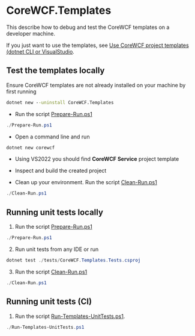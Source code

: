 # CoreWCF.Templates

This describe how to debug and test the CoreWCF templates on a developer machine. 

If you just want to use the templates, see [Use CoreWCF project templates (dotnet CLI or VisualStudio](./../../README.md#use-core-wcf-project-templates-dotnet-cli-or-visualstudio).

## Test the templates locally

Ensure CoreWCF templates are not already installed on your machine by first running 
```cmd
dotnet new --uninstall CoreWCF.Templates
```

- Run the script [Prepare-Run.ps1](./Prepare-Run.ps1)
```powershell
./Prepare-Run.ps1
```

- Open a command line and  run

```cmd
dotnet new corewcf
```

- Using VS2022 you should find **CoreWCF Service** project template

- Inspect and build the created project

- Clean up your environment. Run the script [Clean-Run.ps1](./Clean-Run.ps1)
```powershell
./Clean-Run.ps1
```

## Running unit tests locally

1. Run the script [Prepare-Run.ps1](./Prepare-Run.ps1)
```powershell
./Prepare-Run.ps1
```

2. Run unit tests from any IDE or run
```powershell
dotnet test ./tests/CoreWCF.Templates.Tests.csproj
```

3. Run the script [Clean-Run.ps1](./Clean-Run.ps1)
```powershell
./Clean-Run.ps1
```

## Running unit tests (CI)

1. Run the script [Run-Templates-UnitTests.ps1](./Run-Templates-UnitTests.ps1).
```powershell
./Run-Templates-UnitTests.ps1
```